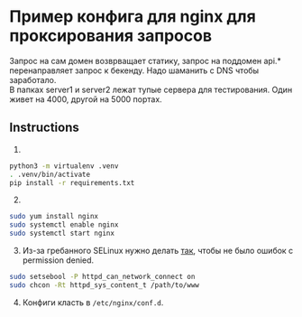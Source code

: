 
# Пример конфига для nginx для проксирования запросов

Запрос на сам домен возврващает статику, запрос на поддомен api.* перенаправляет запрос к бекенду. Надо шаманить с DNS чтобы заработало.  
В папках server1 и server2 лежат тупые сервера для тестирования.
Один живет на 4000, другой на 5000 портах.  

## Instructions

1. 
```bash
python3 -m virtualenv .venv
. .venv/bin/activate
pip install -r requirements.txt
```
2.
```bash
sudo yum install nginx 
sudo systemctl enable nginx
sudo systemctl start nginx
```

3. Из-за гребанного SELinux нужно делать [так](https://www.digitalocean.com/community/questions/403-forbidden-nginx-13-permission-denied), чтобы не было ошибок с permission denied.
```bash
sudo setsebool -P httpd_can_network_connect on 
sudo chcon -Rt httpd_sys_content_t /path/to/www
```

4. Конфиги класть в `/etc/nginx/conf.d`.

